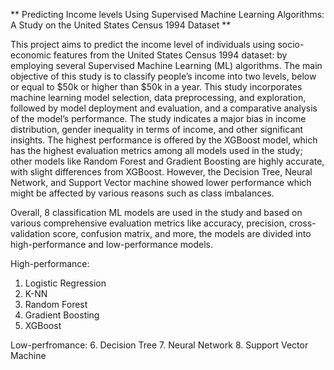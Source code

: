 ** Predicting Income levels Using Supervised Machine Learning Algorithms: A Study on the United States Census 1994 Dataset **

This project aims to predict the income level of individuals using socio-economic features from the United States Census 1994 dataset: by employing several Supervised Machine Learning (ML) algorithms. The main objective of this study is to classify people’s income into two levels, below or equal to $50k or higher than $50k in a year. This study incorporates machine learning model selection, data preprocessing, and exploration, followed by model deployment and evaluation, and a comparative analysis of the model’s performance. The study indicates a major bias in income distribution, gender inequality in terms of income, and other significant insights. The highest performance is offered by the XGBoost model, which has the highest evaluation metrics among all models used in the study; other models like Random Forest and Gradient Boosting are highly accurate, with slight differences from XGBoost. However, the Decision Tree, Neural Network, and Support Vector machine showed lower performance which might be affected by various reasons such as class imbalances. 


Overall, 8 classification ML models are used in the study and based on various comprehensive evaluation metrics like accuracy, precision, cross-validation score, confusion matrix, and more, the models are divided into high-performance and low-performance models.

High-performance:
1. Logistic Regression
2. K-NN
3. Random Forest
4. Gradient Boosting
5. XGBoost

Low-perfromance:
6. Decision Tree
7. Neural Network
8. Support Vector Machine



